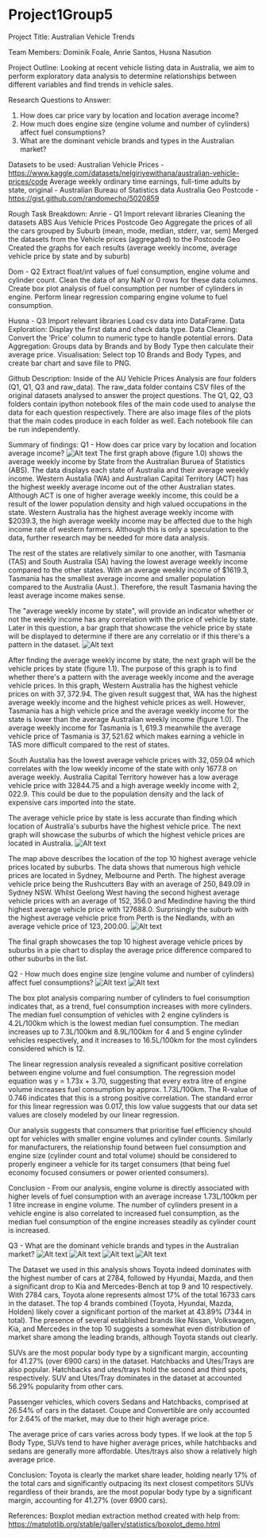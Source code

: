 # Project1Group5

Project Title: Australian Vehicle Trends

Team Members: Dominik Foale, Anrie Santos, Husna Nasution

Project Outline: Looking at recent vehicle listing data in Australia, we aim to perform exploratory data analysis to determine relationships between different variables and find trends in vehicle sales.

Research Questions to Answer:
1. How does car price vary by location and location average income?
2. How much does engine size (engine volume and number of cylinders) affect fuel consumptions?
3. What are the dominant vehicle brands and types in the Australian market?

Datasets to be used:
Australian Vehicle Prices​ - https://www.kaggle.com/datasets/nelgiriyewithana/australian-vehicle-prices/code
Average weekly ordinary time earnings, full-time adults by state, original​ - Australian Bureau of Statistics data
Australia Geo Postcode​ - https://gist.github.com/randomecho/5020859

Rough Task Breakdown:
Anrie - Q1
    Import relevant libraries
    Cleaning the datasets
    ABS
    Aus Vehicle Prices
    Postcode Geo
    Aggregate the prices of all the cars grouped by Suburb (mean, mode, median, stderr, var, sem)
    Merged the datasets from the Vehicle prices (aggregated) to the Postcode Geo
    Created the graphs for each results (average weekly income, average vehicle price by state and by suburb)

Dom - Q2
    Extract float/int values of fuel consumption, engine volume and cylinder count.​
    Clean the data of any NaN or 0 rows for these data columns.​
    Create box plot analysis of fuel consumption per number of cylinders in engine.​
    Perform linear regression comparing engine volume to fuel consumption.​

Husna - Q3
    Import relevant libraries
    Load csv data into DataFrame.
    Data Exploration: Display the first data and check data type.
    Data Cleaning: Convert the 'Price' column to numeric type to handle potential errors.
    Data Aggregation: Groups data by Brands and by Body Type then calculate their average price.
    Visualisation: Select top 10 Brands and Body Types, and create bar chart and save file to PNG.

Github Description:
Inside of the AU Vehicle Prices Analysis are four folders (Q1, Q1, Q3 and raw_data). The raw_data folder contains CSV files of the original datasets analysed to answer the project questions. The Q1, Q2, Q3 folders contain ipython notebook files of the main code used to analyse the data for each question respectively. There are also image files of the plots that the main codes produce in each folder as well. Each notebook file can be run independently.

Summary of findings:
Q1 - How does car price vary by location and location average income?
![Alt text](Average_weekly_income.png)
The first graph above (figure 1.0) shows the average weekly income by State from the Australian Buruea of Statistics (ABS). The data displays each state of Australia and their average weekly income. Western Austalia (WA) and Australian Capital Territory (ACT) has the highest weekly average income out of the other Australian states. Although ACT is one of higher average weekly income, this could be a result of the lower population density and high valued occupations in the state. Western Australia has the highest average weekly income with $2039.3, the high average weekly income may be affected due to the high income rate of western farmers. Although this is only a speculation to the data, further research may be needed for more data analysis.

The rest of the states are relatively similar to one another, with Tasmania (TAS) and South Australia (SA) having the lowest average weekly income compared to the other states. With an average weekly income of $1619.3, Tasmania has the smallest average income and smaller population compared to the Australia (Aust.). Therefore, the result Tasmania having the least average income makes sense.

The "average weekly income by state", will provide an indicator whether or not the weekly income has any correlation with the price of vehicle by state. Later in this question, a bar graph that showcase the vehicle price by state will be displayed to determine if there are any correlatio or if this there's a pattern in the dataset.
![Alt text](Average_weekly_income.png)

After finding the average weekly income by state, the next graph will be the vehicle prices by state (figure 1.1). The purpose of this graph is to find whether there's a pattern with the average weekly income and the average vehicle prices. In this graph, Western Australia has the highest vehicle prices on with $37,372.94$. The given result suggest that, WA has the highest average weekly income and the highest vehicle prices as well. However, Tasmania has a high vehicle price and the average weekly income for the state is lower than the average Australian weekly income (figure 1.0). The average weekly income for Tasmania is $1,619.3$ meanwhile the average vehicle price of Tasmania is $37,521.62$ which makes earning a vehicle in TAS more difficult compared to the rest of states. 

South Austalia has the lowest average vehicle prices with $32,059.04$ which correlates with the low weekly income of the state with only $1677.8$ on average weekly. Australia Capital Territory however has a low average vehicle price with $32844.75$ and a high average weekly income with $2,022.9$. This could be due to the population density and the lack of expensive cars imported into the state. 

The average vehicle price by state is less accurate than finding which location of Australia's suburbs have the highest vehicle price. The next graph will showcase the suburbs of which the highest vehicle prices are located in Australia.
![Alt text](map_highest_vehicle_price.png)

The map above describes the location of the top 10 highest average vehicle prices located by suburbs. The data shows that numerous high vehicle prices are located in Sydney, Melbourne and Perth. The highest average vehicle price being the Rushcutters Bay with an average of $250,849.09$ in Sydney NSW. Whilst Geelong West having the second highest average vehicle prices with an average of $152,356.0$ and Medindine having the third highest average vehicle price with $127688.0$. Surprisingly the suburb with the highest average vehicle price from Perth is the Nedlands, with an average vehicle price of $123,200.00$.
![Alt text](pie_chart_average_suburb.png)

The final graph showcases the top 10 highest average vehicle prices by suburbs in a pie chart to display the average price difference compared to other suburbs in the list. 

Q2 - How much does engine size (engine volume and number of cylinders) affect fuel consumptions?
![Alt text](FuelConsumption_BoxPlot.png)
![Alt text](FuelConsumption_linear_regression.png)

The box plot analysis comparing number of cylinders to fuel consumption indicates that, as a trend, fuel consumption increases with more cylinders. The median fuel consumption of vehicles with 2 engine cylinders is 4.2L/100km which is the lowest median fuel consumption. The median increases up to 7.3L/100km and 8.9L/100km for 4 and 5 engine cylinder vehicles respectively, and it increases to 16.5L/100km for the most cylinders considered which is 12.

The linear regression analysis revealed a significant positive correlation between engine volume and fuel consumption. The regression model equation was y = 1.73x + 3.70, suggesting that every extra litre of engine volume increases fuel consumption by approx. 1.73L/100km. The R-value of 0.746 indicates that this is a strong positive correlation. The standard error for this linear regression was 0.017, this low value suggests that our data set values are closely modeled by our linear regression.

Our analysis suggests that consumers that prioritise fuel efficiency should opt for vehicles with smaller engine volumes and cylinder counts. Similarly for manufacturers, the relationship found between fuel consumption and engine size (cylinder count and total volume) should be considered to properly engineer a vehicle for its target consumers (that being fuel economy focused consumers or power oriented consumers).

Conclusion - From our analysis, engine volume is directly associated with higher levels of fuel consumption with an average increase 1.73L/100km per 1 litre increase in engine volume. The number of cylinders present in a vehicle engine is also correlated to increased fuel consumption, as the median fuel consumption of the engine increases steadily as cylinder count is increased.

Q3 - What are the dominant vehicle brands and types in the Australian market?
![Alt text](Top10Brands_BarChart.png)
![Alt text](Top10Brands_AveragePrice_BarChart.png)
![Alt text](AllBodyTypes_BarChart.png)
![Alt text](AllBodyTypes_AveragePrice_BarChart.png)

The Dataset we used in this analysis shows Toyota indeed dominates with the highest number of cars at 2784, followed by Hyundai, Mazda, and then a significant drop to Kia and Mercedes-Bench at top 9 and 10 respectively.
With 2784 cars, Toyota alone represents almost 17% of the total 16733 cars in the dataset. The top 4 brands combined (Toyota, Hyundai, Mazda, Holden) likely cover a significant portion of the market at 43.89% (7344 in total).
The presence of several established brands like Nissan, Volkswagen, Kia, and Mercedes in the top 10 suggests a somewhat even distribution of market share among the leading brands, although Toyota stands out clearly.

SUVs are the most popular body type by a significant margin, accounting for 41.27% (over 6900 cars)  in the dataset.
Hatchbacks and Utes/Trays are also popular. Hatchbacks and utes/trays hold the second and third spots, respectively. 
SUV and Utes/Tray dominates in the dataset at accounted 56.29% popularity from other cars. 

Passenger vehicles, which covers Sedans and Hatchbacks, comprised at 26.54% of cars in the dataset. 
Coupe and Convertible are only accounted for 2.64% of the market, may due to their high average price.

The average price of cars varies across body types. If we look at the top 5 Body Type, SUVs tend to have higher average prices, while hatchbacks and sedans are generally more affordable. Utes/trays also show a relatively high average price.

Conclusion:
Toyota is clearly the market share leader, holding nearly 17% of the total cars and significantly outpacing its next closest competitors
SUVs regardless of their brands, are the most popular body type by a significant margin, accounting for 41.27% (over 6900 cars).

References:
Boxplot median extraction method created with help from:
https://matplotlib.org/stable/gallery/statistics/boxplot_demo.html